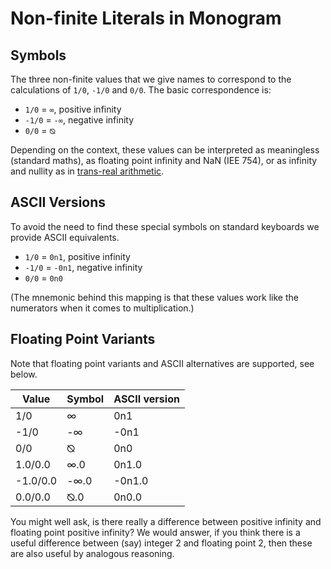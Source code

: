 # Non-finite Literals in Monogram

## Symbols

The three non-finite values that we give names to correspond to the 
calculations of `1/0`, `-1/0` and `0/0`. The basic correspondence is:

- `1/0` = `∞`, positive infinity
- `-1/0` = `-∞`, negative infinity
- `0/0` = `⦰`

Depending on the context, these values can be interpreted as meaningless
(standard maths), as floating point infinity and NaN (IEE 754), or as infinity
and nullity as in [trans-real arithmetic](https://doi.org/10.36285/tm.91).

## ASCII Versions

To avoid the need to find these special symbols on standard keyboards we
provide ASCII equivalents.

- `1/0` = `0n1`, positive infinity
- `-1/0` = `-0n1`, negative infinity
- `0/0` = `0n0`

(The mnemonic behind this mapping is that these values work like the numerators
when it comes to multiplication.)

## Floating Point Variants

Note that floating point variants and ASCII alternatives are supported, see
below.

| Value    | Symbol | ASCII version |
| -------- | ------ | ------------- |
| 1/0      | ∞      | 0n1           |
| -1/0     | -∞   | -0n1          |
| 0/0      | ⦰      | 0n0           |
| 1.0/0.0  | ∞.0    | 0n1.0         |
| -1.0/0.0 | -∞.0 | -0n1.0        |
| 0.0/0.0  | ⦰.0    | 0n0.0         |

You might well ask, is there really a difference between positive infinity and
floating point positive infinity? We would answer, if you think there is a
useful difference between (say) integer 2 and floating point 2, then these are
also useful by analogous reasoning.

